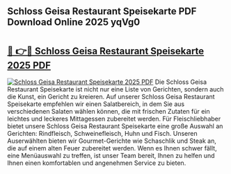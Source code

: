 ## Schloss Geisa Restaurant Speisekarte PDF Download Online 2025 yqVg0

# <h2><a href="http://gc8nimk.nevu.top/?p=Schloss+Geisa+Restaurant+Speisekarte">🔗 👉🔴 Schloss Geisa Restaurant Speisekarte 2025 PDF</a></h2>

[![Schloss Geisa Restaurant Speisekarte 2025 PDF](https://i.imgur.com/dBaPXMq.png)](http://gc8nimk.nevu.top/?p=Schloss+Geisa+Restaurant+Speisekarte)
Die Schloss Geisa Restaurant Speisekarte ist nicht nur eine Liste von Gerichten, sondern auch die Kunst, ein Gericht zu kreieren. Auf unserer Schloss Geisa Restaurant Speisekarte empfehlen wir einen Salatbereich, in dem Sie aus verschiedenen Salaten wählen können, die mit frischen Zutaten für ein leichtes und leckeres Mittagessen zubereitet werden. Für Fleischliebhaber bietet unsere Schloss Geisa Restaurant Speisekarte eine große Auswahl an Gerichten: Rindfleisch, Schweinefleisch, Huhn und Fisch. Unseren Auserwählten bieten wir Gourmet-Gerichte wie Schaschlik und Steak an, die auf einem alten Feuer zubereitet werden. Wenn es Ihnen schwer fällt, eine Menüauswahl zu treffen, ist unser Team bereit, Ihnen zu helfen und Ihnen einen komfortablen und angenehmen Service zu bieten.
